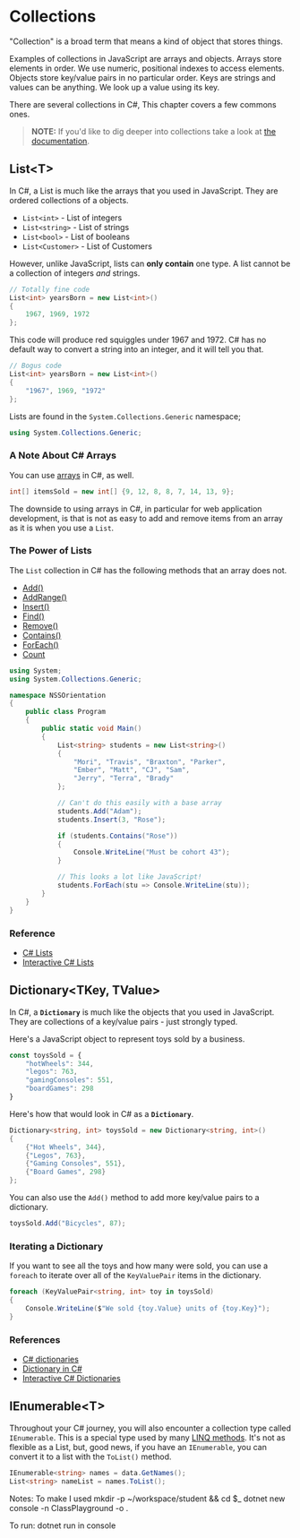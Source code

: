 # Collections

"Collection" is a broad term that means a kind of object that stores things.

Examples of collections in JavaScript are arrays and objects. Arrays store elements in order. We use numeric, positional indexes to access elements. Objects store key/value pairs in no particular order. Keys are strings and values can be anything. We look up a value using its key.

There are several collections in C#, This chapter covers a few commons ones.

> **NOTE:** If you'd like to dig deeper into collections take a look at [the documentation](https://docs.microsoft.com/en-us/dotnet/csharp/programming-guide/concepts/collections).

## List&lt;T&gt;

In C#, a List is much like the arrays that you used in JavaScript. They are ordered collections of a objects.

* `List<int>` - List of integers
* `List<string>` - List of strings
* `List<bool>` - List of booleans
* `List<Customer>` - List of Customers

However, unlike JavaScript, lists can **only contain** one type. A list cannot be a collection of integers *and* strings.

```cs
// Totally fine code
List<int> yearsBorn = new List<int>() 
{
    1967, 1969, 1972
};
```

This code will produce red squiggles under 1967 and 1972. C# has no default way to convert a string into an integer, and it will tell you that.

```cs
// Bogus code
List<int> yearsBorn = new List<int>() 
{
    "1967", 1969, "1972"
};
```

Lists are found in the `System.Collections.Generic` namespace;

```cs
using System.Collections.Generic;
```

### A Note About  C# Arrays

You can use [arrays](https://docs.microsoft.com/en-us/dotnet/api/system.array?view=netcore-3.0) in C#, as well.

```cs
int[] itemsSold = new int[] {9, 12, 8, 8, 7, 14, 13, 9};
```

The downside to using arrays in C#, in particular for web application development, is that is not as easy to add and remove items from an array as it is when you use a `List`.

### The Power of Lists

The `List` collection in C# has the following methods that an array does not.

* [Add()](https://docs.microsoft.com/en-us/dotnet/api/system.collections.generic.list-1.add?view=netcore-3.0)
* [AddRange()](https://docs.microsoft.com/en-us/dotnet/api/system.collections.generic.list-1.addrange?view=netcore-3.0)
* [Insert()](https://docs.microsoft.com/en-us/dotnet/api/system.collections.generic.list-1.insert?view=netcore-3.0)
* [Find()](https://docs.microsoft.com/en-us/dotnet/api/system.collections.generic.list-1.find?view=netcore-3.0)
* [Remove()](https://docs.microsoft.com/en-us/dotnet/api/system.collections.generic.list-1.remove?view=netcore-3.0)
* [Contains()](https://docs.microsoft.com/en-us/dotnet/api/system.collections.generic.list-1.contains?view=netcore-3.0)
* [ForEach()](https://docs.microsoft.com/en-us/dotnet/api/system.collections.generic.list-1.foreach?view=netcore-3.0)
* [Count](https://docs.microsoft.com/en-us/dotnet/api/system.collections.generic.list-1.count?view=netcore-3.0)

```cs
using System;
using System.Collections.Generic;

namespace NSSOrientation
{
    public class Program
    {
        public static void Main()
        {
            List<string> students = new List<string>() 
            {
                "Mori", "Travis", "Braxton", "Parker",
                "Ember", "Matt", "CJ", "Sam",
                "Jerry", "Terra", "Brady"
            };

            // Can't do this easily with a base array
            students.Add("Adam");
            students.Insert(3, "Rose");

            if (students.Contains("Rose")) 
            {
                Console.WriteLine("Must be cohort 43");
            }

            // This looks a lot like JavaScript!
            students.ForEach(stu => Console.WriteLine(stu));
        }
    }
}
```

### Reference

* [C# Lists](https://msdn.microsoft.com/en-us/library/6sh2ey19(v=vs.110).aspx)
* [Interactive C# Lists](http://www.learncs.org/en/Lists)

## Dictionary&lt;TKey, TValue&gt;

In C#, a **`Dictionary`** is much like the objects that you used in JavaScript. They are collections of a key/value pairs - just strongly typed.

Here's a JavaScript object to represent toys sold by a business.

```js
const toysSold = {
    "hotWheels": 344,
    "legos": 763,
    "gamingConsoles": 551,
    "boardGames": 298
}
```

Here's how that would look in C# as a **`Dictionary`**.

```cs
Dictionary<string, int> toysSold = new Dictionary<string, int>() 
{
    {"Hot Wheels", 344},
    {"Legos", 763},
    {"Gaming Consoles", 551},
    {"Board Games", 298}
};
```

You can also use the `Add()` method to add more key/value pairs to a dictionary.

```cs
toysSold.Add("Bicycles", 87);
```

### Iterating a Dictionary

If you want to see all the toys and how many were sold, you can use a `foreach` to iterate over all of the `KeyValuePair` items in the dictionary.

```cs
foreach (KeyValuePair<string, int> toy in toysSold)
{
    Console.WriteLine($"We sold {toy.Value} units of {toy.Key}");
}
```

### References

* [C# dictionaries](https://msdn.microsoft.com/en-us/library/xfhwa508(v=vs.110).aspx#Anchor_8)
* [Dictionary in C#](http://www.c-sharpcorner.com/UploadFile/219d4d/dictionary-in-C-Sharp-language/)
* [Interactive C# Dictionaries](http://www.learncs.org/en/Dictionaries)

## IEnumerable&lt;T&gt;

Throughout your C# journey, you will also encounter a collection type called `IEnumerable`. This is a special type used by many [LINQ methods](./LINQ_INTRO.md). It's not as flexible as a List, but, good news, if you have an `IEnumerable`, you can convert it to a list with the `ToList()` method.

```cs
IEnumerable<string> names = data.GetNames();
List<string> nameList = names.ToList();
```
Notes: 
To make I used 
mkdir -p ~/workspace/student && cd $_
dotnet new console -n ClassPlayground -o .

To run:
dotnet run in console
